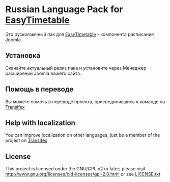 # Russian Language Pack for [EasyTimetable](https://www.stereonomy.com/joomla-products/easytimetable-component-module-information)
Это рускоязычный пак для [EasyTimetable](https://www.stereonomy.com/joomla-products/easytimetable-component-module-information) - компонента расписания Joomla.

## Установка
Скачайте актуальный релиз пака и установите через Менеджер расширений Joomla вашего сайта.

## Помощь в переводе
Вы можете помочь в переводе проекта, присоединившись к команде на [Transifex](https://www.transifex.com/mokhin/easytimetabale-free/dashboard/)

## Help with localization
You can improve localization on other languages, just be a member of the project on [Transifex](https://www.transifex.com/mokhin/easytimetabale-free/dashboard/)

## License ##
This project is licensed under the GNU/GPL v2 or later; please visit http://www.gnu.org/licenses/old-licenses/gpl-2.0.html or see [LICENSE.txt](LICENSE.txt)